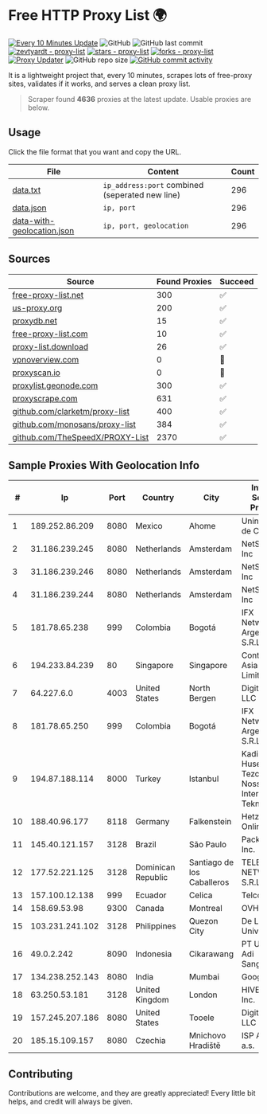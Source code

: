 
# Free HTTP Proxy List 🌍

[![Every 10 Minutes Update](https://github.com/mertguvencli/http-proxy-list/actions/workflows/main.yml/badge.svg?branch=main)](https://github.com/mertguvencli/http-proxy-list/actions/workflows/main.yml)
![GitHub](https://img.shields.io/github/license/mertguvencli/http-proxy-list)
![GitHub last commit](https://img.shields.io/github/last-commit/mertguvencli/http-proxy-list)
[![zevtyardt - proxy-list](https://img.shields.io/static/v1?label=zevtyardt&message=proxy-list&color=blue&logo=github)](https://github.com/zevtyardt/proxy-list "Go to GitHub repo")
[![stars - proxy-list](https://img.shields.io/github/stars/zevtyardt/proxy-list?style=social)](https://github.com/zevtyardt/proxy-list)
[![forks - proxy-list](https://img.shields.io/github/forks/zevtyardt/proxy-list?style=social)](https://github.com/zevtyardt/proxy-list)
[![Proxy Updater](https://github.com/zevtyardt/proxy-list/workflows/Proxy%20Updater/badge.svg)](https://github.com/zevtyardt/proxy-list/actions?query=workflow:"Proxy+Updater")
![GitHub repo size](https://img.shields.io/github/repo-size/zevtyardt/proxy-list)
[![GitHub commit activity](https://img.shields.io/github/commit-activity/m/zevtyardt/proxy-list?logo=commits)](https://github.com/zevtyardt/proxy-list/commits/main)

It is a lightweight project that, every 10 minutes, scrapes lots of free-proxy sites, validates if it works, and serves a clean proxy list.

> Scraper found **4636** proxies at the latest update. Usable proxies are below.

## Usage

Click the file format that you want and copy the URL.

|File|Content|Count|
|----|-------|-----|
|[data.txt](https://raw.githubusercontent.com/mertguvencli/http-proxy-list/main/proxy-list/data.txt)|`ip_address:port` combined (seperated new line)|296|
|[data.json](https://raw.githubusercontent.com/mertguvencli/http-proxy-list/main/proxy-list/data.json)|`ip, port`|296|
|[data-with-geolocation.json](https://raw.githubusercontent.com/mertguvencli/http-proxy-list/main/proxy-list/data-with-geolocation.json)|`ip, port, geolocation`|296|

## Sources

|Source|Found Proxies|Succeed|
|------|-------------|-------|
|[free-proxy-list.net](https://free-proxy-list.net)|300|✅|
|[us-proxy.org](https://www.us-proxy.org)|200|✅|
|[proxydb.net](http://proxydb.net)|15|✅|
|[free-proxy-list.com](https://free-proxy-list.com/?page=&port=&type%5B%5D=http&type%5B%5D=https&up_time=0&search=Search)|10|✅|
|[proxy-list.download](https://www.proxy-list.download/HTTP)|26|✅|
|[vpnoverview.com](https://vpnoverview.com/privacy/anonymous-browsing/free-proxy-servers)|0|🚫|
|[proxyscan.io](https://www.proxyscan.io)|0|🚫|
|[proxylist.geonode.com](https://proxylist.geonode.com/api/proxy-list?limit=300&page=1&sort_by=lastChecked&sort_type=desc&protocols=http,https)|300|✅|
|[proxyscrape.com](https://api.proxyscrape.com/v2/?request=displayproxies&protocol=http&timeout=10000&country=all&ssl=all&anonymity=all)|631|✅|
|[github.com/clarketm/proxy-list](https://raw.githubusercontent.com/clarketm/proxy-list/master/proxy-list-raw.txt)|400|✅|
|[github.com/monosans/proxy-list](https://raw.githubusercontent.com/monosans/proxy-list/main/proxies/http.txt)|384|✅|
|[github.com/TheSpeedX/PROXY-List](https://raw.githubusercontent.com/TheSpeedX/PROXY-List/master/http.txt)|2370|✅|


## Sample Proxies With Geolocation Info

|#|Ip|Port|Country|City|Internet Service Provider|
|-|--|----|-------|----|-------------------------|
|1|189.252.86.209|8080|Mexico|Ahome|Uninet S.A. de C.V.|
|2|31.186.239.245|8080|Netherlands|Amsterdam|NetSkope Inc|
|3|31.186.239.246|8080|Netherlands|Amsterdam|NetSkope Inc|
|4|31.186.239.244|8080|Netherlands|Amsterdam|NetSkope Inc|
|5|181.78.65.238|999|Colombia|Bogotá|IFX Networks Argentina S.R.L|
|6|194.233.84.239|80|Singapore|Singapore|Contabo Asia Private Limited|
|7|64.227.6.0|4003|United States|North Bergen|DigitalOcean, LLC|
|8|181.78.65.250|999|Colombia|Bogotá|IFX Networks Argentina S.R.L|
|9|194.87.188.114|8000|Turkey|Istanbul|Kadir Huseyin Tezcan Nosspeed Internet Teknolojileri|
|10|188.40.96.177|8118|Germany|Falkenstein|Hetzner Online GmbH|
|11|145.40.121.157|3128|Brazil|São Paulo|Packet Host, Inc.|
|12|177.52.221.125|3128|Dominican Republic|Santiago de los Caballeros|TELERY NETWORKS, S.R.L|
|13|157.100.12.138|999|Ecuador|Celica|Telconet S.A|
|14|158.69.53.98|9300|Canada|Montreal|OVH SAS|
|15|103.231.241.102|3128|Philippines|Quezon City|De La Salle University|
|16|49.0.2.242|8090|Indonesia|Cikarawang|PT Usaha Adi Sanggoro|
|17|134.238.252.143|8080|India|Mumbai|Google LLC|
|18|63.250.53.181|3128|United Kingdom|London|HIVELOCITY, Inc.|
|19|157.245.207.186|8080|United States|Tooele|DigitalOcean, LLC|
|20|185.15.109.157|8080|Czechia|Mnichovo Hradiště|ISP Alliance a.s.|



## Contributing

Contributions are welcome, and they are greatly appreciated! Every
little bit helps, and credit will always be given.

